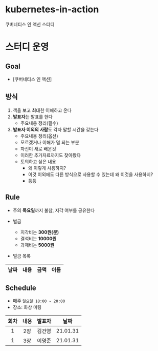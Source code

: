 # kubernetes-in-action
쿠버네티스 인 액션 스터디

# 스터디 운영

## Goal
* [쿠버네티스 인 액션]

## 방식
1. 책을 보고 최대한 이해하고 온다
2. **발표자**는 발표를 한다
    - 주요내용 정리(필수)
3. **발표자 이외의 사람**도 각자 말할 시간을 갖는다
    - 주요내용 정리(옵션)
    - 모르겠거나 이해가 덜 되는 부분
    - 자신이 새로 배운것
    - 이러한 추가자료까지도 찾아봤다
    - 토의하고 싶은 내용
        - 왜 이렇게 사용하지?
        - 이것 이외에도 다른 방식으로 사용할 수 있는데 왜 이것을 사용하지?
        - 등등

## Rule
- 주의 **목요일**까지 불참, 지각 여부를 공유한다
- 벌금
    - 지각비는 **300원(분)**
    - 결석비는 **10000원**
    - 과제비는 **5000원**

- 벌금 목록

|날짜|내용|금액|이름|  
| :---: | :---: | :---: | :---: |  



## Schedule
- 매주 `일요일 18:00 ~ 20:00`
- 장소: 화상 미팅

|회차|내용|발표자|날짜|
| :---: | :---: | :---: | :---: |
| 1 | 2장  | 김건영 | 21.01.31 |
| 1 | 3장  | 이영준 | 21.01.31 |











